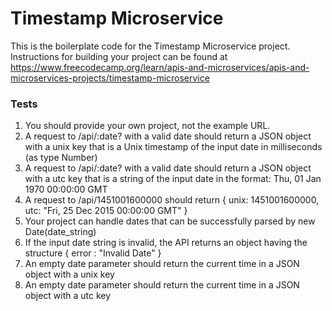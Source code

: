 # Timestamp Microservice

This is the boilerplate code for the Timestamp Microservice project. Instructions for building your project can be found at https://www.freecodecamp.org/learn/apis-and-microservices/apis-and-microservices-projects/timestamp-microservice

### Tests

1. You should provide your own project, not the example URL.
2. A request to /api/:date? with a valid date should return a JSON object with a unix key that is a Unix timestamp of the input date in milliseconds (as type Number)
3. A request to /api/:date? with a valid date should return a JSON object with a utc key that is a string of the input date in the format: Thu, 01 Jan 1970 00:00:00 GMT
4. A request to /api/1451001600000 should return { unix: 1451001600000, utc: "Fri, 25 Dec 2015 00:00:00 GMT" }
5. Your project can handle dates that can be successfully parsed by new Date(date_string)
6. If the input date string is invalid, the API returns an object having the structure { error : "Invalid Date" }
7. An empty date parameter should return the current time in a JSON object with a unix key
8. An empty date parameter should return the current time in a JSON object with a utc key
